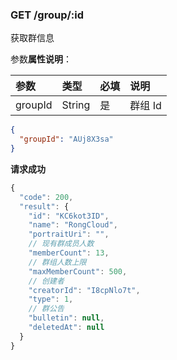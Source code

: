 ### GET /group/:id

获取群信息

参数**属性说明**：

| 参数        |  类型    | 必填  | 说明              
| :----------|:-------- |:-----|:----------------
| groupId    | String   | 是   | 群组 Id

```json
{
  "groupId": "AUj8X3sa"
}
```

**请求成功**

```js
{
  "code": 200,
  "result": {
    "id": "KC6kot3ID",
    "name": "RongCloud",
    "portraitUri": "",
    // 现有群成员人数
    "memberCount": 13,
    // 群组人数上限
    "maxMemberCount": 500,
    // 创建者
    "creatorId": "I8cpNlo7t",
    "type": 1,
    // 群公告
    "bulletin": null,
    "deletedAt": null
  }
}
```